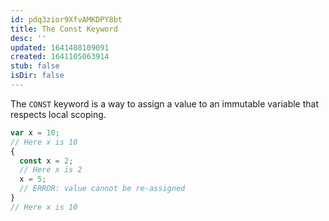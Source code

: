 ```yaml
---
id: pdq3zior9XfvAMKDPY8bt
title: The Const Keyword
desc: ''
updated: 1641408109091
created: 1641105063914
stub: false
isDir: false
---
```


The `CONST` keyword is a way to assign a value to an immutable variable that respects local scoping.

```js
var x = 10;
// Here x is 10
{
  const x = 2;
  // Here x is 2
  x = 5;
  // ERROR: value cannot be re-assigned	
}
// Here x is 10
```
